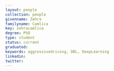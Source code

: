 ```yaml
---
layout: people
collection: people
givenname: Zehra
familyname: Camlica
key: zehracamlica
degree: PhD
type: student
status: current 
graduated: 
keywords: aggressivedriving, DBL, DeepLearning
linkedin:
twitter:
---
```




